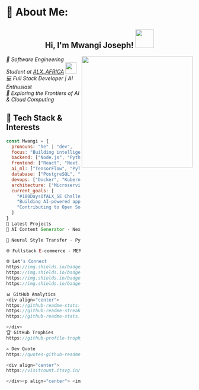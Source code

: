 # 💫 About Me:
<h2 align="center"> Hi, I'm Mwangi Joseph! <img src="https://media.giphy.com/media/v1.Y2lkPTc5MGI3NjExcW9iZ3h6eWxwZ3FmZ3J5b2V4OG1qY3RqYzJ6eHl1dGx2dGJ1eGJ0ZyZlcD12MV9pbnRlcm5hbF9naWZfYnlfaWQmY3Q9cw/ES4Vcv8zWfIt2/giphy.gif" width="50"></h2>
<img align='right' src="https://media.giphy.com/media/v1.Y2lkPTc5MGI3NjExb3VjY3J4dGJmY3ZtZ2J1dWx4dW5zZ2R5eGZ0dG5qYzV5bWxqZ3V6ZyZlcD12MV9pbnRlcm5hbF9naWZfYnlfaWQmY3Q9cw/LMcB8XospGZO8UQq87/giphy.gif" width="300">

<p><em>🚀 Software Engineering Student at <a href="https://www.alxafrica.com/">ALX_AFRICA</a> <img src="https://media.giphy.com/media/fYSnHlufseco8Fh93Z/giphy.gif" width="30"><br>💻 Full Stack Developer | AI Enthusiast<br>🧠 Exploring the Frontiers of AI & Cloud Computing</em></p>

## 🌟 Tech Stack & Interests
```javascript
const Mwangi = {
  pronouns: "he" | "dev",
  focus: "Building intelligent full-stack solutions",
  backend: ["Node.js", "Python", "Flask", "Django", "Go", "FastAPI"],
  frontend: ["React", "Next.js", "TailwindCSS", "Three.js"],
  ai_ml: ["TensorFlow", "PyTorch", "LangChain", "LLMs", "Computer Vision"],
  database: ["PostgreSQL", "MongoDB", "Redis", "Neo4j"],
  devops: ["Docker", "Kubernetes", "AWS", "CI/CD"],
  architecture: ["Microservices", "Serverless", "AI Agents", "RAG Systems"],
  current_goals: [
    "#100DaysOfALX_SE Challenge (MERN Stack)", 
    "Building AI-powered applications",
    "Contributing to Open Source AI Projects"
  ]
}
🚀 Latest Projects
🤖 AI Content Generator - Next.js app with GPT-4 integration

🧠 Neural Style Transfer - Python/Flask web app for artistic filters

🌐 Fullstack E-commerce - MERN stack with recommendation engine

🌐 Let's Connect
https://img.shields.io/badge/Twitter-1DA1F2?style=for-the-badge&logo=twitter&logoColor=white
https://img.shields.io/badge/LinkedIn-0077B5?style=for-the-badge&logo=linkedin&logoColor=white
https://img.shields.io/badge/GitHub-100000?style=for-the-badge&logo=github&logoColor=white
https://img.shields.io/badge/Medium-12100E?style=for-the-badge&logo=medium&logoColor=white

📊 GitHub Analytics
<div align="center">
https://github-readme-stats.vercel.app/api?username=Joeeazy&show_icons=true&theme=radical&hide_border=true
https://github-readme-streak-stats.herokuapp.com/?user=Joeeazy&theme=radical&hide_border=true
https://github-readme-stats.vercel.app/api/top-langs/?username=Joeeazy&theme=radical&hide_border=true&layout=compact

</div>
🏆 GitHub Trophies
https://github-profile-trophy.vercel.app/?username=Joeeazy&theme=onedark&no-frame=true&no-bg=true&margin-w=4

✍️ Dev Quote
https://quotes-github-readme.vercel.app/api?type=horizontal&theme=radical

<div align="center">
https://visitcount.itsvg.in/api?id=Joeeazy&icon=5&color=1

</div><p align="center"> <img src="https://media.giphy.com/media/v1.Y2lkPTc5MGI3NjExeW5pY2R1d3F6dWJkY2NpZGJ5bXZqY2RqYzV5bWxqZ3V6ZyZlcD12MV9pbnRlcm5hbF9naWZfYnlfaWQmY3Q9cw/ju2a2hwOE8xhwgX6Xj/giphy.gif" width="200"> </p> ```
